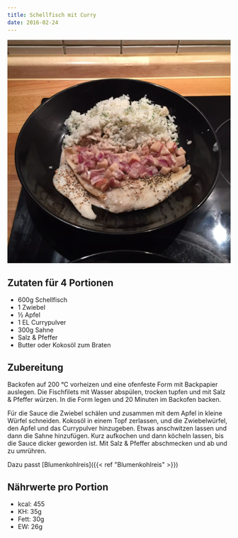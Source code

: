 ```yaml
---
title: Schellfisch mit Curry
date: 2016-02-24
---
```


![](/img/schellfisch-mit-curry.webp)

## Zutaten für 4 Portionen
- 600g  Schellfisch
- 1     Zwiebel
- ½     Apfel
- 1 EL  Currypulver
- 300g  Sahne
- Salz & Pfeffer
- Butter oder Kokosöl zum Braten

## Zubereitung
Backofen auf 200 ℃ vorheizen und eine ofenfeste Form mit Backpapier auslegen. Die Fischfilets mit Wasser abspülen, trocken tupfen und mit Salz & Pfeffer würzen. In die Form legen und 20 Minuten im Backofen backen.

Für die Sauce die Zwiebel schälen und zusammen mit dem Apfel in kleine Würfel schneiden. Kokosöl in einem Topf zerlassen, und die Zwiebelwürfel, den Apfel und das Currypulver hinzugeben. Etwas anschwitzen lassen und dann die Sahne hinzufügen. Kurz aufkochen und dann köcheln lassen, bis die Sauce dicker geworden ist. Mit Salz & Pfeffer abschmecken und ab und zu umrühren.

Dazu passt [Blumenkohlreis]({{< ref "Blumenkohlreis" >}})

## Nährwerte pro Portion
- kcal: 455
- KH:    35g
- Fett:  30g
- EW:   26g
